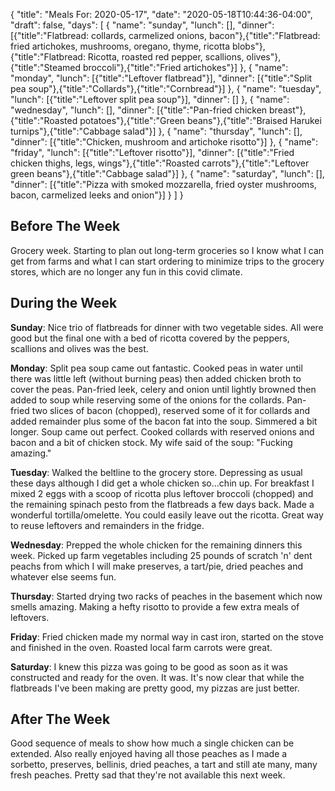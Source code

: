 {
    "title": "Meals For: 2020-05-17",
    "date": "2020-05-18T10:44:36-04:00",
    "draft": false,
    "days": [
        {
            "name": "sunday",
            "lunch": [],
            "dinner": [{"title":"Flatbread: collards, carmelized onions, bacon"},{"title":"Flatbread: fried artichokes, mushrooms, oregano, thyme, ricotta blobs"},{"title":"Flatbread: Ricotta, roasted red pepper, scallions, olives"},{"title":"Steamed broccoli"},{"title":"Fried artichokes"}]
        },
        {
            "name": "monday",
            "lunch": [{"title":"Leftover flatbread"}],
            "dinner": [{"title":"Split pea soup"},{"title":"Collards"},{"title":"Cornbread"}]
        },
        {
            "name": "tuesday",
            "lunch": [{"title":"Leftover split pea soup"}],
            "dinner": []
        },
        {
            "name": "wednesday",
            "lunch": [],
            "dinner": [{"title":"Pan-fried chicken breast"},{"title":"Roasted potatoes"},{"title":"Green beans"},{"title":"Braised Harukei turnips"},{"title":"Cabbage salad"}]
        },
        {
            "name": "thursday",
            "lunch": [],
            "dinner": [{"title":"Chicken, mushroom and artichoke risotto"}]
        },
        {
            "name": "friday",
            "lunch": [{"title":"Leftover risotto"}],
            "dinner": [{"title":"Fried chicken thighs, legs, wings"},{"title":"Roasted carrots"},{"title":"Leftover green beans"},{"title":"Cabbage salad"}]
        },
        {
            "name": "saturday",
            "lunch": [],
            "dinner": [{"title":"Pizza with smoked mozzarella, fried oyster mushrooms, bacon, carmelized leeks and onion"}]
        }
    ]
}

## Before The Week

Grocery week. Starting to plan out long-term groceries so I know what I can get from farms and what I can start ordering to minimize trips to the grocery stores, which are no longer any fun in this covid climate.

## During the Week

**Sunday**: Nice trio of flatbreads for dinner with two vegetable sides. All were good but the final one with a bed of ricotta covered by the peppers, scallions and olives was the best.

**Monday**: Split pea soup came out fantastic. Cooked peas in water until there was little left (without burning peas) then added chicken broth to cover the peas. Pan-fried leek, celery and onion until lightly browned then added to soup while reserving some of the onions for the collards. Pan-fried two slices of bacon (chopped), reserved some of it for collards and added remainder plus some of the bacon fat into the soup. Simmered a bit longer. Soup came out perfect. Cooked collards with reserved onions and bacon and a bit of chicken stock. My wife said of the soup: "Fucking amazing."

**Tuesday**: Walked the beltline to the grocery store. Depressing as usual these days although I did get a whole chicken so...chin up. For breakfast I mixed 2 eggs with a scoop of ricotta plus leftover broccoli (chopped) and the remaining spinach pesto from the flatbreads a few days back. Made a wonderful tortilla/omelette. You could easily leave out the ricotta. Great way to reuse leftovers and remainders in the fridge. 

**Wednesday**: Prepped the whole chicken for the remaining dinners this week. Picked up farm vegetables including 25 pounds of scratch 'n' dent peachs from which I will make preserves, a tart/pie, dried peaches and whatever else seems fun.

**Thursday**: Started drying two racks of peaches in the basement which now smells amazing. Making a hefty risotto to provide a few extra meals of leftovers.

**Friday**: Fried chicken made my normal way in cast iron, started on the stove and finished in the oven. Roasted local farm carrots were great.

**Saturday**: I knew this pizza was going to be good as soon as it was constructed and ready for the oven. It was. It's now clear that while the flatbreads I've been making are pretty good, my pizzas are just better. 


## After The Week

Good sequence of meals to show how much a single chicken can be extended. Also really enjoyed having all those peaches as I made a sorbetto, preserves, bellinis, dried peaches, a tart and still ate many, many fresh peaches. Pretty sad that they're not available this next week.